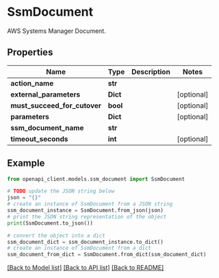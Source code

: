 # SsmDocument

AWS Systems Manager Document.

## Properties

Name | Type | Description | Notes
------------ | ------------- | ------------- | -------------
**action_name** | **str** |  | 
**external_parameters** | **Dict** |  | [optional] 
**must_succeed_for_cutover** | **bool** |  | [optional] 
**parameters** | **Dict** |  | [optional] 
**ssm_document_name** | **str** |  | 
**timeout_seconds** | **int** |  | [optional] 

## Example

```python
from openapi_client.models.ssm_document import SsmDocument

# TODO update the JSON string below
json = "{}"
# create an instance of SsmDocument from a JSON string
ssm_document_instance = SsmDocument.from_json(json)
# print the JSON string representation of the object
print(SsmDocument.to_json())

# convert the object into a dict
ssm_document_dict = ssm_document_instance.to_dict()
# create an instance of SsmDocument from a dict
ssm_document_from_dict = SsmDocument.from_dict(ssm_document_dict)
```
[[Back to Model list]](../README.md#documentation-for-models) [[Back to API list]](../README.md#documentation-for-api-endpoints) [[Back to README]](../README.md)


